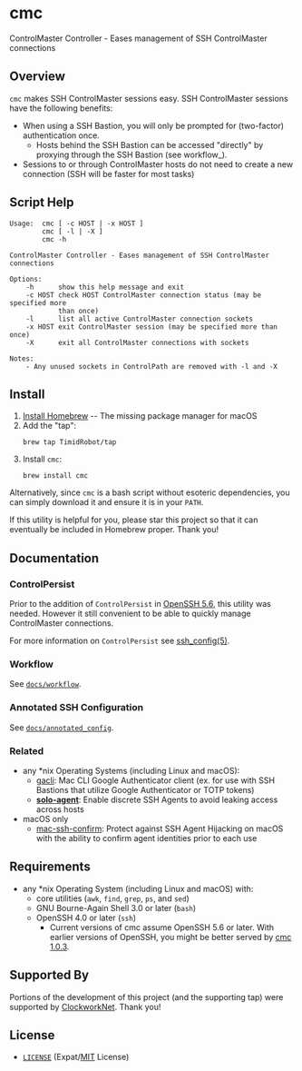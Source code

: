 # cmc

ControlMaster Controller - Eases management of SSH ControlMaster connections


## Overview

`cmc` makes SSH ControlMaster sessions easy. SSH ControlMaster sessions have
the following benefits:
- When using a SSH Bastion, you will only be prompted for (two-factor)
  authentication once.
  - Hosts behind the SSH Bastion can be accessed "directly" by proxying through
    the SSH Bastion (see workflow_).
- Sessions to or through ControlMaster hosts do not need to create a new
  connection (SSH will be faster for most tasks)


## Script Help

```
Usage:  cmc [ -c HOST | -x HOST ]
        cmc [ -l | -X ]
        cmc -h

ControlMaster Controller - Eases management of SSH ControlMaster connections

Options:
    -h      show this help message and exit
    -c HOST check HOST ControlMaster connection status (may be specified more
            than once)
    -l      list all active ControlMaster connection sockets
    -x HOST exit ControlMaster session (may be specified more than once)
    -X      exit all ControlMaster connections with sockets

Notes:
    - Any unused sockets in ControlPath are removed with -l and -X
```


## Install

1. [Install Homebrew][brewinstall] -- The missing package manager for macOS
2. Add the "tap":
    ```shell
    brew tap TimidRobot/tap
    ```
3. Install `cmc`:
    ```
    brew install cmc
    ```

Alternatively, since `cmc` is a bash script without esoteric dependencies,
you can simply download it and ensure it is in your `PATH`.

If this utility is helpful for you, please star this project so that it can
eventually be included in Homebrew proper. Thank you!

[brewinstall]:http://brew.sh/#install


## Documentation


### ControlPersist

Prior to the addition of `ControlPersist` in [OpenSSH 5.6][openssh56], this
utility was needed. However it still convenient to be able to quickly manage
ControlMaster connections.

For more information on `ControlPersist` see [ssh_config(5)][mansshconfig].

[openssh56]:https://www.openssh.com/txt/release-5.6
[mansshconfig]:http://man.openbsd.org/OpenBSD-current/man5/ssh_config.5


### Workflow

See [`docs/workflow`][workflow].

[workflow]:docs/workflow.md


### Annotated SSH Configuration

See [`docs/annotated_config`][annotated].

[annotated]:docs/annotated_config.md


### Related

- any \*nix Operating Systems (including Linux and macOS):
  - [gacli][gacli]: Mac CLI Google Authenticator client (ex. for use with SSH
    Bastions that utilize Google Authenticator or TOTP tokens)
  - **[solo-agent][soloagent]**: Enable discrete SSH Agents to avoid leaking
    access across hosts 
- macOS only
  - [mac-ssh-confirm][confirm]: Protect against SSH Agent Hijacking on macOS
    with the ability to confirm agent identities prior to each use

[gacli]:https://github.com/ClockworkNet/gacli
[soloagent]:https://github.com/TimidRobot/solo-agent
[confirm]:https://github.com/TimZehta/mac-ssh-confirm


## Requirements

- any \*nix Operating System (including Linux and macOS) with:
  - core utilities (`awk`, `find`, `grep`, `ps`, and `sed`)
  - GNU Bourne-Again Shell 3.0 or later (`bash`)
  - OpenSSH 4.0 or later (`ssh`)
    - Current versions of cmc assume OpenSSH 5.6 or later. With earlier
      versions of OpenSSH, you might be better served by [cmc 1.0.3][cmc103].


[cmc103]:https://github.com/TimidRobot/cmc/tree/1.0.3


## Supported By

Portions of the development of this project (and the supporting tap) were
supported by [ClockworkNet][Clockwork]. Thank you!

[Clockwork]: https://github.com/ClockworkNet


## License

- [`LICENSE`](LICENSE) (Expat/[MIT][mit] License)

[mit]: http://www.opensource.org/licenses/MIT "The MIT License | Open Source Initiative"
